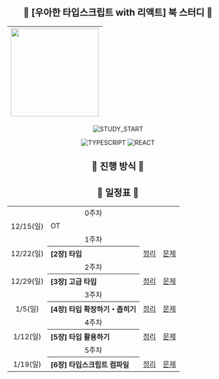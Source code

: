 <div align="center">

## 📘 [우아한 타입스크립트 with 리액트] 북 스터디 📘

| <img src="https://github.com/user-attachments/assets/105c07c7-2248-4a54-984b-cf41902d2638" width="200"> |
| ------------------------------------------------------ |

![STUDY_START](https://img.shields.io/badge/START-2024--12--15-blue)

<img alt="TYPESCRIPT" src="https://img.shields.io/badge/TYPESCRIPT-3178C6?style=flat&logo=Typescript&logoColor=white" />
<img alt="REACT" src="https://img.shields.io/badge/REACT-61DAFB?style=flat&logo=React&logoColor=black" />

<br />

## 📣 진행 방식 📣


## 📅 일정표 📅
<table>
<tbody>
<tr>
<td align="center" colspan="5">0주차</td>
</tr>
<tr>
<td align="center">12/15(일)</td>
<td colspan="4">OT</td>
</tr>
<tr>
<td align="center" colspan="5">1주차</td>
</tr>
<tr>
<td align="center">12/22(일)</td>
<th align="left">[2장] 타입</th>
<td><a href="">정리</a></td>
<td><a href="">문제</a></td>
</tr>
<tr>
<td align="center" colspan="5">2주차</td>
</tr>
<tr>
<td align="center">12/29(일)</td>
<th align="left">[3장] 고급 타입</th>
<td><a href="">정리</a></td>
<td><a href="">문제</a></td>
</tr>
  
<td align="center" colspan="5">3주차</td>
</tr>
<tr>
<td align="center">1/5(일)</td>
<th align="left">[4장] 타입 확장하기・좁히기</th>
<td><a href="">정리</a></td>
<td><a href="">문제</a></td>
</tr>

<td align="center" colspan="5">4주차</td>
</tr>
<tr>
<td align="center">1/12(일)</td>
<th align="left">[5장] 타입 활용하기</th>
<td><a href="">정리</a></td>
<td><a href="">문제</a></td>
</tr>

<td align="center" colspan="5">5주차</td>
</tr>
<tr>
<td align="center">1/19(일)</td>
<th align="left">[6장] 타입스크립트 컴파일</th>
<td><a href="">정리</a></td>
<td><a href="">문제</a></td>
</tr>
</tbody>
</table>
